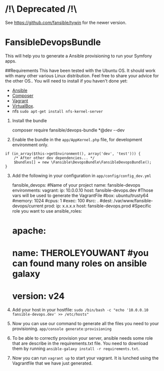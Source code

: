 # /!\ Deprecated /!\
See https://github.com/fansible/tywin for the newer version.

# FansibleDevopsBundle

This will help you to generate a Ansible provisioning to run your Symfony apps.

##Requirements
This have been tested with the Ubuntu OS. It should work with many other various Linux distribution. Feel free to share your advice for the other OS..
You will need to install if you haven't done yet:

* [Ansible](http://docs.ansible.com/intro_installation.html)
* [Composer](https://getcomposer.org/download/)
* [Vagrant](http://www.vagrantup.com/downloads.html)
* [VirtualBox](https://www.virtualbox.org/wiki/Downloads).
* nfs `sudo apt-get install nfs-kernel-server`

1) Install the bundle

    composer require fansible/devops-bundle *@dev --dev

2) Enable the bundle in the `app/AppKernel.php` file, for development environment only.

```
if (in_array($this->getEnvironment(), array('dev', 'test'))) {
    /* After other dev dependencies... */
    $bundles[] = new \Fansible\DevopsBundle\FansibleDevopsBundle();
}
```

3) Add the following in your configuration in `app/config/config_dev.yml`

    fansible_devops:
      #Name of your project
      name: fansible-devops
      environments:
        vagrant:
          ip: 10.0.0.10
          host: fansible-devops.dev
          #Those vars will be used to generate the VagrantFile
          #box: ubuntu/trusty64
          #memory: 1024
          #cpus: 1
          #exec: 100
          #src: .
          #dest: /var/www/fansible-devops/current
        prod:
          ip: x.x.x.x
          host: fansible-devops.prod
      #Specific role you want to use
      ansible_roles:
    #      apache:
    #        name: THEROLEYOUWANT #you can found many roles on ansible galaxy
    #        version: v24

4) Add your host in your hostfile: `sudo /bin/bash -c "echo '10.0.0.10  fansible-devops.dev' >> /etc/hosts"`

5) Now you can use our command to generate all the files you need to your provisioning.
`app/console generate:provisioning`

6) To be able to correctly provision your server, ansible needs some role that are describe in the requirements.txt file.
You need to download them by running
`ansible-galaxy install -r requirements.txt`.

7) Now you can run `vagrant up` to start your vagrant. It is lunched using the Vagrantfile that we have just generated.
